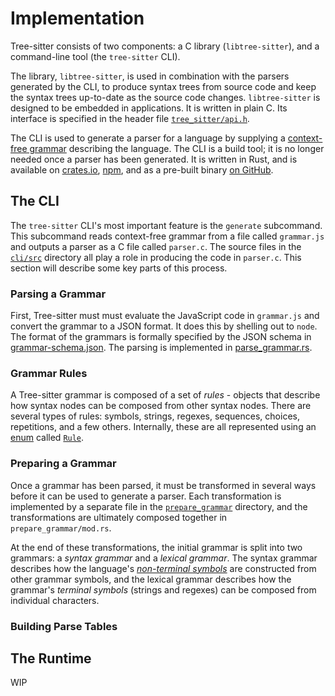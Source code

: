 # Implementation

Tree-sitter consists of two components: a C library (`libtree-sitter`), and a command-line tool (the `tree-sitter` CLI).

The library, `libtree-sitter`, is used in combination with the parsers
generated by the CLI, to produce syntax trees from source code and keep the
syntax trees up-to-date as the source code changes. `libtree-sitter` is designed to be embedded in applications. It is written in plain C. Its interface is specified in the header file [`tree_sitter/api.h`](https://github.com/tree-sitter/tree-sitter/blob/master/lib/include/tree_sitter/api.h).

The CLI is
used to generate a parser for a language by supplying a [context-free grammar](https://en.wikipedia.org/wiki/Context-free_grammar) describing the
language. The CLI is a build tool; it is no longer needed once a parser has been generated. It is written in Rust, and is available on [crates.io](https://crates.io), [npm](http://npmjs.com), and as a pre-built binary [on GitHub](https://github.com/tree-sitter/tree-sitter/releases/latest).

## The CLI

The `tree-sitter` CLI's most important feature is the `generate` subcommand. This subcommand reads context-free grammar from a file called `grammar.js` and outputs a parser as a C file called `parser.c`. The source files in the [`cli/src`](https://github.com/tree-sitter/tree-sitter/tree/master/cli/src) directory all play a role in producing the code in `parser.c`. This section will describe some key parts of this process.

### Parsing a Grammar

First, Tree-sitter must must evaluate the JavaScript code in `grammar.js` and convert the grammar to a JSON format. It does this by shelling out to `node`. The format of the grammars is formally specified by the JSON schema in [grammar-schema.json](https://github.com/tree-sitter/tree-sitter/blob/master/cli/src/generate/grammar-schema.json). The parsing is implemented in [parse_grammar.rs](https://github.com/tree-sitter/tree-sitter/blob/master/cli/src/generate/parse_grammar.rs).

### Grammar Rules

A Tree-sitter grammar is composed of a set of *rules* - objects that describe how syntax nodes can be composed from other syntax nodes. There are several types of rules: symbols, strings, regexes, sequences, choices, repetitions, and a few others. Internally, these are all represented using an [enum](https://doc.rust-lang.org/book/ch06-01-defining-an-enum.html) called [`Rule`](https://github.com/tree-sitter/tree-sitter/blob/master/cli/src/generate/rules.rs).

### Preparing a Grammar

Once a grammar has been parsed, it must be transformed in several ways before it can be used to generate a parser. Each transformation is implemented by a separate file in the [`prepare_grammar`](https://github.com/tree-sitter/tree-sitter/tree/master/cli/src/generate/prepare_grammar) directory, and the transformations are ultimately composed together in `prepare_grammar/mod.rs`.

At the end of these transformations, the initial grammar is split into two grammars: a *syntax grammar* and a *lexical grammar*. The syntax grammar describes how the language's [*non-terminal symbols*](https://en.wikipedia.org/wiki/Terminal_and_nonterminal_symbols) are constructed from other grammar symbols, and the lexical grammar describes how the grammar's *terminal symbols* (strings and regexes) can be composed from individual characters.

### Building Parse Tables



## The Runtime

WIP
